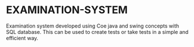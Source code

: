 # EXAMINATION-SYSTEM
Examination system developed using Coe java and swing concepts with SQL database. This can be used to create tests or take tests in a simple and efficient way.
